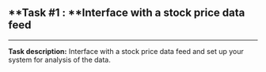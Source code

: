 ## **Task #1 : **Interface with a stock price data feed

<hr>

**Task description:** 
Interface with a stock price data feed and set up your system for analysis of the data.

